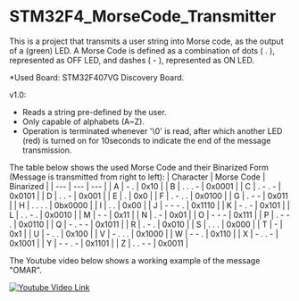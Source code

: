 # STM32F4_MorseCode_Transmitter

This is a project that transmits a user string into Morse code, as the output of a (green) LED. A Morse Code is defined as a combination of dots ( . ), represented as OFF LED, and dashes ( - ), represented as ON LED. 

*Used Board: STM32F407VG Discovery Board.

v1.0:
- Reads a string pre-defined by the user.
- Only capable of alphabets (A~Z).
- Operation is terminated whenever '\0' is read, after which another LED (red) is turned on for 10seconds to indicate the end of the message transmission.

The table below shows the used Morse Code and their Binarized Form (Message is transmitted from right to left):
| Character | Morse Code | Binarized |
| --- | --- | --- |
| A | - . | 0x10 |
| B | . . . - | 0x0001 |
| C | . - . - | 0x0101 |
| D | . . - | 0x001 |
| E | . | 0x0 |
| F | . - . . | 0x0100 |
| G | . - - | 0x011 |
| H | . . . . | 0bx0000 |
| I | . . | 0x00 |
| J | - - - . | 0x1110 |
| K | - . - | 0x101 |
| L | . . - . | 0x0010 |
| M | - - | 0x11 |
| N | . - | 0x01 |
| O | - - - | 0x111 |
| P | . - - . | 0x0110 |
| Q | - . - - | 0x1011 |
| R | . - . | 0x010 |
| S | . . . | 0x000 |
| T | - | 0x1 |
| U | - . . | 0x100 |
| V | - . . . | 0x1000 |
| W | - - . | 0x110 |
| X | - . . - | 0x1001 |
| Y | - - . - | 0x1101 |
| Z | . . - - | 0x0011 |

The Youtube video below shows a working example of the message "OMAR".

[![Youtube Video Link]()](https://youtu.be/aDiDqabtmXc)
